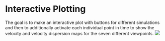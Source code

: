 # Interactive Plotting
The goal is to make an interactive plot with buttons for different simulations and then to additionally activate each individual point in time to show the velocity and velocity dispersion maps for the seven different viewpoints.
<img src="Mountain_plot_kin_fg3_m12_degraded_rot.png">
